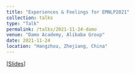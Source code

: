 ```yaml
---
title: "Experiences & Feelings for EMNLP2021"
collection: talks
type: "Talk"
permalink: /talks/2021-11-24-damo
venue: "Damo Academy, Alibaba Group"
date: 2021-11-24
location: "Hangzhou, Zhejiang, China"
---
```


<!-- This is a description of your talk, which is a markdown files that can be all markdown-ified like any other post. Yay markdown! -->

\[[Slides](https://miradel51.github.io/files/emnlp2021_paper_sharing_new.pdf)\] 
